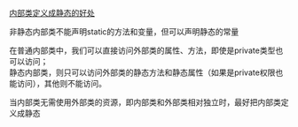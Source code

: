 [内部类定义成静态的好处](https://github.com/android-cn/android-discuss/issues/65)

非静态内部类不能声明static的方法和变量，但可以声明静态的常量

在普通内部类中，我们可以直接访问外部类的属性、方法，即使是private类型也可以访问；<br>
静态内部类，则只可以访问外部类的静态方法和静态属性（如果是private权限也能访问），其他则不能访问。

当内部类无需使用外部类的资源，即内部类和外部类相对独立时，最好把内部类定义成静态